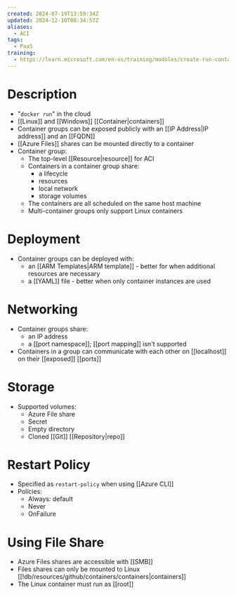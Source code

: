 ```yaml
---
created: 2024-07-19T13:59:34Z
updated: 2024-12-10T08:34:57Z
aliases:
  - ACI
tags:
  - PaaS
training:
  - https://learn.microsoft.com/en-us/training/modules/create-run-container-images-azure-container-instances/
---
```

# Description
- "`docker run`" in the cloud
- [[Linux]] and [[Windows]] [[Container|containers]]
- Container groups can be exposed publicly with an [[IP Address|IP address]] and an [[FQDN]]
- [[Azure Files]] shares can be mounted directly to a container
- Container group:
	- The top-level [[Resource|resource]] for ACI
	- Containers in a container group share:
		- a lifecycle
		- resources
		- local network
		- storage volumes
	- The containers are all scheduled on the same host machine
	- Multi-container groups only support Linux containers
# Deployment
- Container groups can be deployed with:
	- an [[ARM Templates|ARM template]] - better for when additional resources are necessary
	- a [[YAML]] file - better when only container instances are used
# Networking
- Container groups share:
	- an IP address
	- a [[port namespace]]; [[port mapping]] isn't supported
- Containers in a group can communicate with each other on [[localhost]] on their [[exposed]] [[ports]]
# Storage
- Supported volumes:
	- Azure File share
	- Secret
	- Empty directory
	- Cloned [[Git]] [[Repository|repo]]
# Restart Policy
- Specified as `restart-policy` when using [[Azure CLI]]
- Policies:
	- Always: default
	- Never
	- OnFailure
# Using File Share
- Azure Files shares are accessible with [[SMB]]
- Files shares can only be mounted to Linux [[!db/resources/github/containers/containers|containers]]
- The Linux container must run as [[root]]